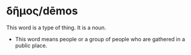 # δῆμος/dēmos
This word is a type of thing. It is a noun.

* This word means people or a group of people who are gathered in a public place.

